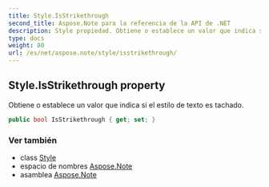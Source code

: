 ```yaml
---
title: Style.IsStrikethrough
second_title: Aspose.Note para la referencia de la API de .NET
description: Style propiedad. Obtiene o establece un valor que indica si el estilo de texto es tachado.
type: docs
weight: 80
url: /es/net/aspose.note/style/isstrikethrough/
---
```

## Style.IsStrikethrough property

Obtiene o establece un valor que indica si el estilo de texto es tachado.

```csharp
public bool IsStrikethrough { get; set; }
```

### Ver también

* class [Style](../)
* espacio de nombres [Aspose.Note](../../style/)
* asamblea [Aspose.Note](../../../)


